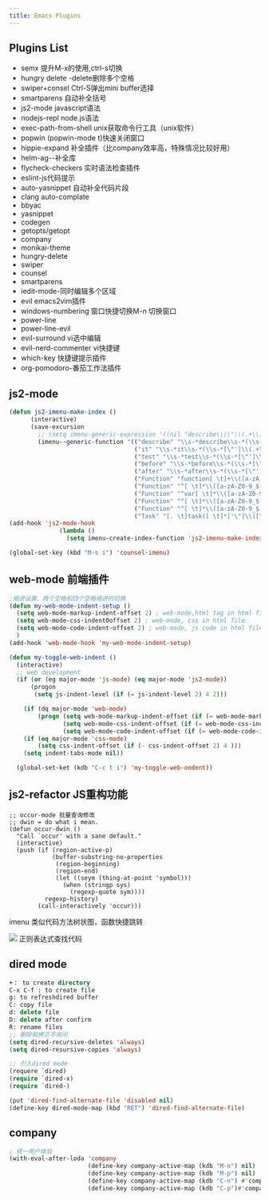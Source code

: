 ```yaml
---
title: Emacs Plugins
---
```


## Plugins List

* semx      提升M-x的使用,ctrl-s切换
* hungry delete -delete删除多个空格
* swiper+consel         Ctrl-S弹出mini buffer选择
* smartparens       自动补全括号
* js2-mode javascript语法
* nodejs-repl   node.js语法
* exec-path-from-shell  unix获取命令行工具（unix软件）
* popwin    (popwin-mode t)快速关闭窗口
* hippie-expand 补全插件（比company效率高，特殊情况比较好用）
* helm-ag--补全库
* flycheck-checkers 实时语法检查插件
* eslint-js代码提示
* auto-yasnippet 自动补全代码片段
* clang auto-complate
* bbyac
* yasnippet
* codegen
* getopts/getopt
* company
* monikai-theme
* hungry-delete
* swiper
* counsel
* smartparens
* iedit-mode-同时编辑多个区域
* evil emacs2vim插件
* windows-numbering 窗口快捷切换M-n 切换窗口
* power-line
* power-line-evil
* evil-surround vi选中编辑
* evil-nerd-commenter vi快捷键
* which-key 快捷键提示插件
* org-pomodoro-番茄工作法插件

## js2-mode

```lisp
(defun js2-imenu-make-index ()
      (interactive)
      (save-excursion
        ;; (setq imenu-generic-expression '((nil "describe\\(\"\\(.+\\)\"" 1)))
        (imenu--generic-function '(("describe" "\\s-*describe\\s-*(\\s-*[\"']\\(.+\\)[\"']\\s-*,.*" 1)
                                   ("it" "\\s-*it\\s-*(\\s-*[\"']\\(.+\\)[\"']\\s-*,.*" 1)
                                   ("test" "\\s-*test\\s-*(\\s-*[\"']\\(.+\\)[\"']\\s-*,.*" 1)
                                   ("before" "\\s-*before\\s-*(\\s-*[\"']\\(.+\\)[\"']\\s-*,.*" 1)
                                   ("after" "\\s-*after\\s-*(\\s-*[\"']\\(.+\\)[\"']\\s-*,.*" 1)
                                   ("Function" "function[ \t]+\\([a-zA-Z0-9_$.]+\\)[ \t]*(" 1)
                                   ("Function" "^[ \t]*\\([a-zA-Z0-9_$.]+\\)[ \t]*=[ \t]*function[ \t]*(" 1)
                                   ("Function" "^var[ \t]*\\([a-zA-Z0-9_$.]+\\)[ \t]*=[ \t]*function[ \t]*(" 1)
                                   ("Function" "^[ \t]*\\([a-zA-Z0-9_$.]+\\)[ \t]*()[ \t]*{" 1)
                                   ("Function" "^[ \t]*\\([a-zA-Z0-9_$.]+\\)[ \t]*:[ \t]*function[ \t]*(" 1)
                                   ("Task" "[. \t]task([ \t]*['\"]\\([^'\"]+\\)" 1)))))
(add-hook 'js2-mode-hook
              (lambda ()
                (setq imenu-create-index-function 'js2-imenu-make-index)))

(global-set-key (kbd "M-s i") 'counsel-imenu)
```

## web-mode 前端插件

```lisp
;缩进设置、两个空格和四个空格缩进的切换
(defun my-web-mode-indent-setup ()
  (setq web-mode-markup-indent-offset 2) ; web-mode,html tag in html file
  (setq web-mode-css-indent0offset 2) ; web-mode, css in html file
  (setq web-mode-code-indent-offset 2) ; web-mode, js code in html file
  )
(add-hook 'web-mode-hook 'my-web-mode-indent-setup)

(defun my-toggle-web-indent ()
  (interactive)
  ;; web development
  (if (or (eg major-mode 'js-mode) (eq major-mode 'js2-mode))
      (progon
       (setq js-indent-level (if (= js-indent-level 2) 4 2)))

    (if (dq major-mode 'web-mode)
        (progn (setq web-mode-markup-indent-offset (if (= web-mode-markup-indent-offset 2) 4 2 ))
               (setq web-mode-css-indent-offset (if (= web-mode-css-indent-offset 2) 4 2))
               (setq web-mode-code-indent-offset (if (= web-mode-code-indent-off-offset 2) 4 2))))
    (if (eq major-mode 'css-mode)
        (setq css-indent-offset (if (- css-indent-offset 2) 4 )))
    (setq indent-tabs-mode nil))

  (global-set-ket (kdb "C-c t i") 'my-toggle-web-ondent))
```

## js2-refactor JS重构功能

```
;; occur-mode 批量查询修改
;; dwin = do what i mean.
(defun occur-dwin ()
  "Call `occur' with a sane default."
  (interactive)
  (push (if (region-active-p)
            (buffer-substring-no-properties
             (region-beginning)
             (region-end)
             (let ((seym (thing-at-point 'symbol)))
               (when (stringp sys)
                 (regexp-quote sym))))
          regexp-history)
        (call-interactively 'occur)))
```
imenu 类似代码方法树状图，函数快捷跳转

![](media/15311227490900.jpg)
正则表达式查找代码


## dired mode

```lisp
+： to create directory
C-x C-f : to create file
g: to refreshdired buffer
C: copy file
d: delete file
D: delete after confirm
R: rename files
;; 删除和拷贝不询问
(setq dired-recursive-deletes 'always)
(setq dired-resursive-copies 'always)                                            

;; 引入dired mode
(requere `dired)
(require `dired-x)
(require `dired-)

(put 'dired-find-alternate-file 'disabled nil)
(define-key dired-mode-map (kbd "RET") 'dired-find-alternate-file)

```

## company

```lisp
; 统一用户体验
(with-eval-after-loda 'company
                      (define-key company-active-map (kdb "M-n") nil)
                      (define-key company-active-map (kdb "M-p") nil)
                      (define-key company-active-map (kdb "C-n") #'company-select-next)
                      (define-key company-active-map (kdb "C-p")#'company-select-previous))                  
```


